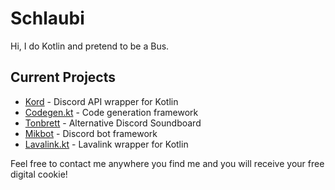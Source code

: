 # Schlaubi

Hi, I do Kotlin and pretend to be a Bus.

## Current Projects

- [Kord](https://github.com/kordlib/kord) - Discord API wrapper for Kotlin
- [Codegen.kt](https://github.com/kordlib/codegen.kt) - Code generation framework
- [Tonbrett](https://github.com/DRSchlaubi/tonbrett) - Alternative Discord Soundboard
- [Mikbot](https://github.com/DRSchlaubi/mikbot) - Discord bot framework
- [Lavalink.kt](https://github.com/DRSchlaubi/lavalink.kt) - Lavalink wrapper for Kotlin

Feel free to contact me anywhere you find me and you will receive your free digital cookie!

